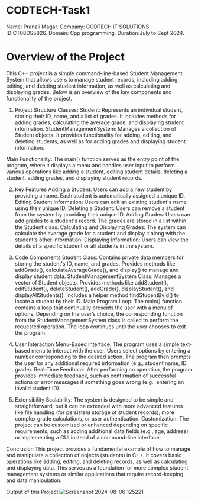 # CODTECH-Task1
 Name: Pranali  Magar.
 Company: CODTECH IT SOLUTIONS.
 ID:CT08DS5826.
 Domain: Cpp programming.
 Duration:July to Sept 2024.

# Overview of the Project
This C++ project is a simple command-line-based Student Management System that allows users to manage student records, including adding, editing, and deleting student information, as well as calculating and displaying grades. Below is an overview of the key components and functionality of the project.

1. Project Structure
Classes:
Student: Represents an individual student, storing their ID, name, and a list of grades. It includes methods for adding grades, calculating the average grade, and displaying student information.
StudentManagementSystem: Manages a collection of Student objects. It provides functionality for adding, editing, and deleting students, as well as for adding grades and displaying student information.

Main Functionality:
The main() function serves as the entry point of the program, where it displays a menu and handles user input to perform various operations like adding a student, editing student details, deleting a student, adding grades, and displaying student records.

2. Key Features
Adding a Student:
Users can add a new student by providing a name. Each student is automatically assigned a unique ID.
Editing Student Information:
Users can edit an existing student's name using their unique ID.
Deleting a Student:
Users can remove a student from the system by providing their unique ID.
Adding Grades:
Users can add grades to a student's record. The grades are stored in a list within the Student class.
Calculating and Displaying Grades:
The system can calculate the average grade for a student and display it along with the student's other information.
Displaying Information:
Users can view the details of a specific student or all students in the system.

3. Code Components
Student Class:
Contains private data members for storing the student's ID, name, and grades.
Provides methods like addGrade(), calculateAverageGrade(), and display() to manage and display student data.
StudentManagementSystem Class:
Manages a vector of Student objects.
Provides methods like addStudent(), editStudent(), deleteStudent(), addGrade(), displayStudent(), and displayAllStudents().
Includes a helper method findStudentById() to locate a student by their ID.
Main Program Loop:
The main() function contains a loop that continually presents the user with a menu of options.
Depending on the user’s choice, the corresponding function from the StudentManagementSystem class is called to perform the requested operation.
The loop continues until the user chooses to exit the program.

4. User Interaction
Menu-Based Interface:
The program uses a simple text-based menu to interact with the user.
Users select options by entering a number corresponding to the desired action.
The program then prompts the user for any additional required information (e.g., student name, ID, grade).
Real-Time Feedback:
After performing an operation, the program provides immediate feedback, such as confirmation of successful actions or error messages if something goes wrong (e.g., entering an invalid student ID).

5. Extensibility
Scalability:
The system is designed to be simple and straightforward, but it can be extended with more advanced features like file handling (for persistent storage of student records), more complex grade calculations, or user authentication.
Customization:
The project can be customized or enhanced depending on specific requirements, such as adding additional data fields (e.g., age, address) or implementing a GUI instead of a command-line interface.

Conclusion
This project provides a fundamental example of how to manage and manipulate a collection of objects (students) in C++. It covers basic operations like adding, editing, and deleting records, as well as calculating and displaying data. This serves as a foundation for more complex student management systems or similar applications that require record-keeping and data manipulation.

Output of this Project
![Screenshot 2024-08-06 125221](https://github.com/user-attachments/assets/db9b70ce-b851-44e3-b88a-349593704735)









